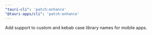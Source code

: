 ```yaml
---
"tauri-cli": 'patch:enhance'
"@tauri-apps/cli": 'patch:enhance'
---
```


Add support to custom and kebab case library names for mobile apps.
